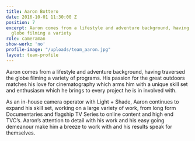 ```yaml
---
title: Aaron Bottero
date: 2016-10-01 11:30:00 Z
position: 7
excerpt: Aaron comes from a lifestyle and adventure background, having traversed the
  globe filming a variety
role: cameraman
show-work: 'no'
profile-image: "/uploads/team_aaron.jpg"
layout: team-profile
---
```


Aaron comes from a lifestyle and adventure background, having traversed the globe filming a variety of programs. His passion for the great outdoors matches his love for cinematography which arms him with a unique skill set and enthusiasm which he brings to every project he is in involved with.

As an in-house camera operator with Light + Shade, Aaron continues to expand his skill set,  working on a large variety of work, from long form Documentaries and flagship TV Series to online content and high end TVC’s. Aaron’s attention to detail with his work and his easy going demeanour make him a breeze to work with and his results speak for themselves.